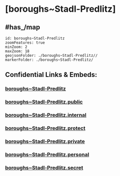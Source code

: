 # [boroughs~Stadl-Predlitz]


## #has_/map  



```leaflet
id: boroughs~Stadl-Predlitz
zoomFeatures: true 
minZoom: 2 
maxZoom: 18
geojsonFolder: ./boroughs~Stadl-Predlitz//
markerFolder: ./boroughs~Stadl-Predlitz/
```


## Confidential Links & Embeds: 

### [boroughs~Stadl-Predlitz](/_Standards/Earth/Continent/Europe/Europe~Central/Austria/Austrias_States/Steiermark/counties~SM/Murau/cities~Murau/Stadl-Predlitz/boroughs~Stadl-Predlitz.md) 

### [boroughs~Stadl-Predlitz.public](/_public/Earth/Continent/Europe/Europe~Central/Austria/Austrias_States/Steiermark/counties~SM/Murau/cities~Murau/Stadl-Predlitz/boroughs~Stadl-Predlitz.public.md) 

### [boroughs~Stadl-Predlitz.internal](/_internal/Earth/Continent/Europe/Europe~Central/Austria/Austrias_States/Steiermark/counties~SM/Murau/cities~Murau/Stadl-Predlitz/boroughs~Stadl-Predlitz.internal.md) 

### [boroughs~Stadl-Predlitz.protect](/_protect/Earth/Continent/Europe/Europe~Central/Austria/Austrias_States/Steiermark/counties~SM/Murau/cities~Murau/Stadl-Predlitz/boroughs~Stadl-Predlitz.protect.md) 

### [boroughs~Stadl-Predlitz.private](/_private/Earth/Continent/Europe/Europe~Central/Austria/Austrias_States/Steiermark/counties~SM/Murau/cities~Murau/Stadl-Predlitz/boroughs~Stadl-Predlitz.private.md) 

### [boroughs~Stadl-Predlitz.personal](/_personal/Earth/Continent/Europe/Europe~Central/Austria/Austrias_States/Steiermark/counties~SM/Murau/cities~Murau/Stadl-Predlitz/boroughs~Stadl-Predlitz.personal.md) 

### [boroughs~Stadl-Predlitz.secret](/_secret/Earth/Continent/Europe/Europe~Central/Austria/Austrias_States/Steiermark/counties~SM/Murau/cities~Murau/Stadl-Predlitz/boroughs~Stadl-Predlitz.secret.md)


